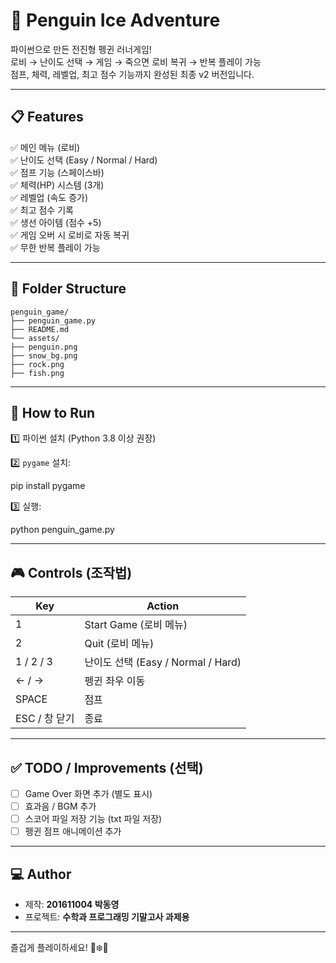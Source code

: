 # 🐧 Penguin Ice Adventure

파이썬으로 만든 전진형 펭귄 러너게임!  
로비 → 난이도 선택 → 게임 → 죽으면 로비 복귀 → 반복 플레이 가능  
점프, 체력, 레벨업, 최고 점수 기능까지 완성된 최종 v2 버전입니다.

---

## 📋 Features

✅ 메인 메뉴 (로비)  
✅ 난이도 선택 (Easy / Normal / Hard)  
✅ 점프 기능 (스페이스바)  
✅ 체력(HP) 시스템 (3개)  
✅ 레벨업 (속도 증가)  
✅ 최고 점수 기록  
✅ 생선 아이템 (점수 +5)  
✅ 게임 오버 시 로비로 자동 복귀  
✅ 무한 반복 플레이 가능  

---

## 📂 Folder Structure
```
penguin_game/
├── penguin_game.py
├── README.md
└── assets/
├── penguin.png
├── snow_bg.png
├── rock.png
├── fish.png
```
---

## 🚀 How to Run

1️⃣ 파이썬 설치 (Python 3.8 이상 권장)

2️⃣ `pygame` 설치:

pip install pygame

3️⃣ 실행:

python penguin_game.py



---

## 🎮 Controls (조작법)

| Key    | Action                          |
|--------|---------------------------------|
| 1      | Start Game (로비 메뉴)          |
| 2      | Quit (로비 메뉴)                |
| 1 / 2 / 3 | 난이도 선택 (Easy / Normal / Hard) |
| ← / →  | 펭귄 좌우 이동                   |
| SPACE  | 점프                            |
| ESC / 창 닫기 | 종료                     |

---

## ✅ TODO / Improvements (선택)

- [ ] Game Over 화면 추가 (별도 표시)
- [ ] 효과음 / BGM 추가
- [ ] 스코어 파일 저장 기능 (txt 파일 저장)
- [ ] 펭귄 점프 애니메이션 추가

---

## 💻 Author

- 제작: **201611004 박동영**  
- 프로젝트: **수학과 프로그래밍 기말고사 과제용**

---

즐겁게 플레이하세요! 🐧❄️🚀
